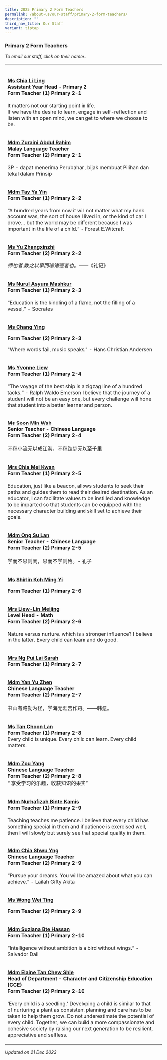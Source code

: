```yaml
---
title: 2025 Primary 2 Form Teachers
permalink: /about-us/our-staff/primary-2-form-teachers/
description: ""
third_nav_title: Our Staff
variant: tiptap
---
```

<h3>Primary 2 Form Teachers</h3>
<p><em>To email our staff, click on their names.</em>
</p>
<table style="minWidth: 50px">
<colgroup>
<col>
<col>
</colgroup>
<tbody>
<tr>
<th rowspan="1" colspan="1">
<p></p>
</th>
<th rowspan="1" colspan="1">
<p></p>
</th>
</tr>
<tr>
<td rowspan="1" colspan="1">
<p><strong><a href="mailto:chia_li_ling@moe.edu.sg" rel="noopener noreferrer nofollow" target="_blank"><u>Ms Chia Li Ling</u></a></strong> 
<br><strong>Assistant Year Head - Primary 2<br>Form Teacher (1) Primary 2-1</strong> 
<br>
<br>It matters not our starting point in life.
<br>If we have the desire to learn, engage in self-reflection and listen with
an open mind, we can get to where we choose to be.</p>
</td>
<td rowspan="1" colspan="1">
<p></p>
</td>
</tr>
<tr>
<td rowspan="1" colspan="1">
<p><strong><a href="mailto:zuraini_abdul_rahim@moe.edu.sg" rel="noopener noreferrer nofollow" target="_blank"><u>Mdm Zuraini Abdul Rahim</u></a></strong> 
<br><strong>Malay Language Teacher<br>Form Teacher (2) Primary 2-1</strong> 
<br>
<br>3P - dapat menerima Perubahan, bijak membuat Pilihan dan tekal dalam Prinsip</p>
</td>
<td rowspan="1" colspan="1">
<p></p>
</td>
</tr>
<tr>
<td rowspan="1" colspan="1">
<p><strong><a href="mailto:tay_ya_yin@moe.edu.sg" rel="noopener noreferrer nofollow" target="_blank"><u>Mdm Tay Ya Yin</u></a></strong> 
<br><strong>Form Teacher (1) Primary 2-2</strong> 
<br>
<br>“A hundred years from now it will not matter what my bank account was,
the sort of house I lived in, or the kind of car I drove… but the world
may be different because I was important in the life of a child.” - Forest
E.Witcraft</p>
</td>
<td rowspan="1" colspan="1">
<p></p>
</td>
</tr>
<tr>
<td rowspan="1" colspan="1">
<p><strong><a href="mailto:yu_zhangxinzhi@moe.edu.sg" rel="noopener noreferrer nofollow" target="_blank"><u>Ms Yu Zhangxinzhi</u></a></strong> 
<br><strong>Form Teacher (2) Primary 2-2</strong>
</p>
<p></p>
<p><em>师也者</em>,<em>教之以事而喻诸德者也</em>。——《礼记》</p>
</td>
<td rowspan="1" colspan="1">
<p></p>
</td>
</tr>
<tr>
<td rowspan="1" colspan="1">
<p><strong><a href="mailto:nurul_asyura_mashkur@moe.edu.sg" rel="noopener noreferrer nofollow" target="_blank"><u>Ms Nurul Asyura Mashkur</u></a></strong> 
<br><strong>Form Teacher (1) Primary 2-3</strong> 
<br>
<br>“Education is the kindling of a flame, not the filling of a vessel,” -
Socrates</p>
</td>
<td rowspan="1" colspan="1">
<p></p>
</td>
</tr>
<tr>
<td rowspan="1" colspan="1">
<p><strong><a href="mailto:chang_ying@moe.edu.sg" rel="noopener noreferrer nofollow" target="_blank"><u>Ms Chang Ying</u></a></strong>
</p>
<p><strong>Form Teacher (2) Primary 2-3</strong>
</p>
<p></p>
<p>"Where words fail, music speaks." - Hans Christian Andersen</p>
</td>
<td rowspan="1" colspan="1">
<p></p>
</td>
</tr>
<tr>
<td rowspan="1" colspan="1">
<p><strong><a href="mailto:liew_yvonne@moe.edu.sg" rel="noopener noreferrer nofollow" target="_blank"><u>Ms Yvonne Liew</u></a></strong> 
<br><strong>Form Teacher (1) Primary 2-4</strong> 
<br>
<br>“The voyage of the best ship is a zigzag line of a hundred tacks.” - Ralph
Waldo Emerson I believe that the journey of a student will not be an easy
one, but every challenge will hone that student into a better learner and
person.</p>
</td>
<td rowspan="1" colspan="1">
<p></p>
</td>
</tr>
<tr>
<td rowspan="1" colspan="1">
<p><strong><a href="mailto:soon_min_wah@moe.edu.sg" rel="noopener noreferrer nofollow" target="_blank"><u>Ms Soon Min Wah</u></a></strong> 
<br><strong>Senior Teacher - Chinese Language<br>Form Teacher (2) Primary 2-4</strong> 
<br>
<br>不积小流无以成江海，不积跬步无以至千里</p>
</td>
<td rowspan="1" colspan="1">
<p></p>
</td>
</tr>
<tr>
<td rowspan="1" colspan="1">
<p><strong><a href="mailto:chan_mei_kwan@moe.edu.sg" rel="noopener noreferrer nofollow" target="_blank"><u>Mrs Chia Mei Kwan</u></a></strong> 
<br><strong>Form Teacher (1) Primary 2-5</strong> 
<br>
<br>Education, just like a beacon, allows students to seek their paths and
guides them to read their desired destination. As an educator, I can facilitate
values to be instilled and knowledge to be imparted so that students can
be equipped with the necessary character building and skill set to achieve
their goals.</p>
</td>
<td rowspan="1" colspan="1">
<p></p>
</td>
</tr>
<tr>
<td rowspan="1" colspan="1">
<p><strong><a href="mailto:ong_su_lan@moe.edu.sg" rel="noopener noreferrer nofollow" target="_blank"><u>Mdm Ong Su Lan</u></a></strong> 
<br><strong>Senior Teacher - Chinese Language<br>Form Teacher (2) Primary 2-5</strong> 
<br>
<br>学而不思则罔，思而不学则殆。- 孔子</p>
</td>
<td rowspan="1" colspan="1">
<p></p>
</td>
</tr>
<tr>
<td rowspan="1" colspan="1">
<p><strong><a href="mailto:shirlin_koh_ming_yi@moe.edu.sg" rel="noopener noreferrer nofollow" target="_blank">Ms Shirlin Koh Ming Yi</a></strong>
</p>
<p><strong>Form Teacher (1) Primary 2-6</strong>
</p>
</td>
<td rowspan="1" colspan="1">
<p></p>
</td>
</tr>
<tr>
<td rowspan="1" colspan="1">
<p><strong><a href="mailto:lin_meijing@moe.edu.sg" rel="noopener noreferrer nofollow" target="_blank"><u>Mrs Liew-Lin Meijing</u></a></strong> 
<br><strong>Level Head - Math<br>Form Teacher (2) Primary 2-6</strong> 
<br>
<br>Nature versus nurture, which is a stronger influence? I believe in the
latter. Every child can learn and do good.</p>
</td>
<td rowspan="1" colspan="1">
<p></p>
</td>
</tr>
<tr>
<td rowspan="1" colspan="1">
<p><strong><a href="mailto:lock_pui_lai@moe.edu.sg" rel="noopener noreferrer nofollow" target="_blank"><u>Mrs Ng Pui Lai Sarah</u></a></strong> 
<br><strong>Form Teacher (1) Primary 2-7</strong>
</p>
</td>
<td rowspan="1" colspan="1">
<p></p>
</td>
</tr>
<tr>
<td rowspan="1" colspan="1">
<p><strong><a href="mailto:yan_yuzhen@moe.edu.sg" rel="noopener noreferrer nofollow" target="_blank"><u>Mdm Yan Yu Zhen</u></a></strong> 
<br><strong>Chinese Language Teacher<br>Form Teacher (2) Primary 2-7</strong> 
<br>
<br>书山有路勤为径，学海无涯苦作舟。——韩愈。</p>
</td>
<td rowspan="1" colspan="1">
<p></p>
</td>
</tr>
<tr>
<td rowspan="1" colspan="1">
<p><strong><a href="mailto:tan_choon_lan@moe.edu.sg" rel="noopener noreferrer nofollow" target="_blank"><u>Ms Tan Choon Lan</u></a></strong> 
<br><strong>Form Teacher (1) Primary 2-8</strong> 
<br>Every child is unique. Every child can learn. Every child matters.</p>
</td>
<td rowspan="1" colspan="1">
<p></p>
</td>
</tr>
<tr>
<td rowspan="1" colspan="1">
<p><strong><a href="mailto:zou_yang@moe.edu.sg" rel="noopener noreferrer nofollow" target="_blank"><u>Mdm Zou Yang</u></a></strong> 
<br><strong>Chinese Language Teacher<br>Form Teacher (2) Primary 2-8</strong> 
<br>“ 享受学习的乐趣，收获知识的果实”</p>
</td>
<td rowspan="1" colspan="1">
<p></p>
</td>
</tr>
<tr>
<td rowspan="1" colspan="1">
<p><strong><a href="mailto:nurhafizah_kamis@moe.edu.sg" rel="noopener noreferrer nofollow" target="_blank"><u>Mdm Nurhafizah Binte Kamis</u></a></strong> 
<br><strong>Form Teacher (1) Primary 2-9</strong> 
<br>
<br>Teaching teaches me patience. I believe that every child has something
special in them and if patience is exercised well, then I will slowly but
surely see that special quality in them.</p>
</td>
<td rowspan="1" colspan="1">
<p></p>
</td>
</tr>
<tr>
<td rowspan="1" colspan="1">
<p><strong><a href="mailto:chia_shwu_yng@moe.edu.sg" rel="noopener noreferrer nofollow" target="_blank"><u>Mdm Chia Shwu Yng</u></a></strong> 
<br><strong>Chinese Language Teacher<br>Form Teacher (2) Primary 2-9</strong> 
<br>
<br>“Pursue your dreams. You will be amazed about what you can achieve.” -
Lailah Gifty Akita</p>
</td>
<td rowspan="1" colspan="1">
<p></p>
</td>
</tr>
<tr>
<td rowspan="1" colspan="1">
<p><strong><a href="mailto:wong_wei_ting_b@moe.edu.sg" rel="noopener noreferrer nofollow" target="_blank"><u>Ms Wong Wei Ting</u></a></strong>
</p>
<p><strong>Form Teacher (2) Primary 2-9</strong>
</p>
</td>
<td rowspan="1" colspan="1">
<p></p>
</td>
</tr>
<tr>
<td rowspan="1" colspan="1">
<p><strong><a href="mailto:suziana_hassan@moe.edu.sg" rel="noopener noreferrer nofollow" target="_blank"><u>Mdm Suziana Bte Hassan</u></a></strong> 
<br><strong>Form Teacher (1) Primary 2-10</strong> 
<br>
<br>“Intelligence without ambition is a bird without wings.” - Salvador Dali</p>
</td>
<td rowspan="1" colspan="1">
<p></p>
</td>
</tr>
<tr>
<td rowspan="1" colspan="1">
<p><strong><a href="mailto:tan_chew_shie@moe.edu.sg" rel="noopener noreferrer nofollow" target="_blank"><u>Mdm Elaine Tan Chew Shie</u></a></strong> 
<br><strong>Head of Department - Character and Citizenship Education (CCE)<br>Form Teacher (2) Primary 2-10</strong> 
<br>
<br>‘Every child is a seedling.’ Developing a child is similar to that of
nurturing a plant as consistent planning and care has to be taken to help
them grow. Do not underestimate the potential of every child. Together,
we can build a more compassionate and cohesive society by raising our next
generation to be resilient, appreciative and selfless.</p>
</td>
<td rowspan="1" colspan="1">
<p></p>
</td>
</tr>
</tbody>
</table>
<p><em>Updated on 21 Dec 2023</em>
</p>